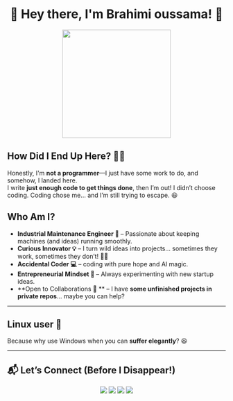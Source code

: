 <h1 align="center">🚀 Hey there, I'm Brahimi oussama! 👋</h1>

<p align="center">
 <img src="https://media.giphy.com/media/jpbnoe3UIa8TU8LM13/giphy.gif" width="250" />
</p>

##  How Did I End Up Here?  🤷‍♂️
Honestly, I'm **not a programmer**—I just have some work to do, and somehow, I landed here.  
I write **just enough code to get things done**, then I’m out! 
I didn’t choose coding. Coding chose me… and I’m still trying to escape. 😆  

##  Who Am I?
-  **Industrial Maintenance Engineer 🔧** – Passionate about keeping machines (and ideas) running smoothly.  
-  **Curious Innovator 💡** – I turn wild ideas into projects… sometimes they work, sometimes they don’t! 🤷‍♂️  
-  **Accidental Coder 💻** – coding with pure hope and AI magic.  
-  **Entrepreneurial Mindset 🚀** – Always experimenting with new startup ideas.
-  **Open to Collaborations 🤝 ** – I have **some unfinished projects in private repos**… maybe you can help?  


---

##  Linux user 🐧
Because why use Windows when you can **suffer elegantly**? 😆  

---

## 📬 Let’s Connect (Before I Disappear!)  
<p align="center">
  <a href="https://github.com/oussasz"><img src="https://img.shields.io/badge/GitHub-My Code-black?style=for-the-badge&logo=github" /></a>
  <a href="https://x.com/Oussasz"><img src="https://img.shields.io/badge/Twitter-@Oussasz-1DA1F2?style=for-the-badge&logo=twitter" /></a>
  <a href="https://www.linkedin.com/in/oussasz/"><img src="https://img.shields.io/badge/LinkedIn-@Oussasz-0077B5?style=for-the-badge&logo=linkedin" /></a>
  <a href="https://facebook.com/Oussasz"><img src="https://img.shields.io/badge/Facebook-@Oussasz-1877F2?style=for-the-badge&logo=facebook" /></a>
</p>


